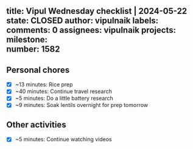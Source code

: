 title:	Vipul Wednesday checklist | 2024-05-22
state:	CLOSED
author:	vipulnaik
labels:	
comments:	0
assignees:	vipulnaik
projects:	
milestone:	
number:	1582
--
## Personal chores

- [x] ~13 minutes: Rice prep
- [x] ~40 minutes: Continue travel research
- [x] ~5 minutes: Do a little battery research
- [x] ~9 minutes: Soak lentils overnight for prep tomorrow

## Other activities

- [x] ~5 minutes: Continue watching videos
